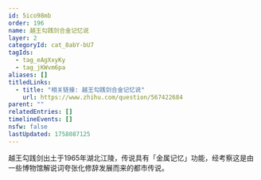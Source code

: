 ```yaml
---
id: 5ico98mb
order: 196
name: 越王勾践剑合金记忆说
layer: 2
categoryId: cat_8abY-bU7
tagIds:
  - tag_eAgXxyKy
  - tag_jKWvm6pa
aliases: []
titledLinks:
  - title: "相关链接: 越王勾践剑合金记忆说"
    url: https://www.zhihu.com/question/567422684
parent: ""
relatedEntries: []
timelineEvents: []
nsfw: false
lastUpdated: 1758087125
---
```


越王勾践剑出土于1965年湖北江陵，传说具有「金属记忆」功能，经考察这是由一些博物馆解说词夸张化修辞发展而来的都市传说。